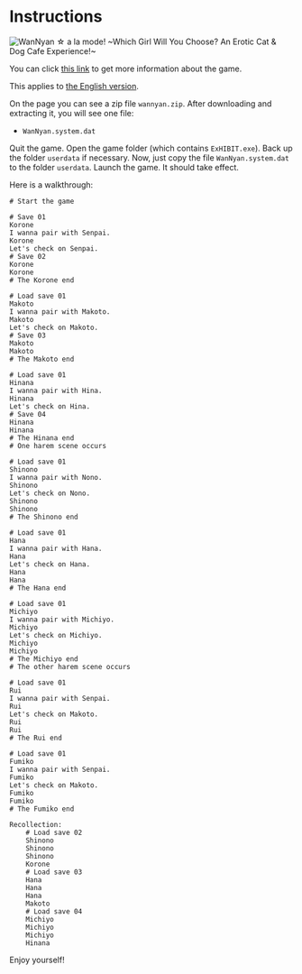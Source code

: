 # Instructions

![WanNyan ☆ a la mode! \~Which Girl Will You Choose? An Erotic Cat & Dog Cafe Experience!\~](https://s2.vndb.org/cv/53/27253.jpg)

You can click [this link](https://vndb.org/v17997) to get more information about the game.

This applies to [the English version](https://vndb.org/r63289).

On the page you can see a zip file `wannyan.zip`. After downloading and extracting it, you will see one file:

- `WanNyan.system.dat`

Quit the game. Open the game folder (which contains `ExHIBIT.exe`). Back up the folder `userdata` if necessary. Now, just copy the file `WanNyan.system.dat` to the folder `userdata`. Launch the game. It should take effect.

Here is a walkthrough:

```text
# Start the game

# Save 01
Korone
I wanna pair with Senpai.
Korone
Let's check on Senpai.
# Save 02
Korone
Korone
# The Korone end

# Load save 01
Makoto
I wanna pair with Makoto.
Makoto
Let's check on Makoto.
# Save 03
Makoto
Makoto
# The Makoto end

# Load save 01
Hinana
I wanna pair with Hina.
Hinana
Let's check on Hina.
# Save 04
Hinana
Hinana
# The Hinana end
# One harem scene occurs

# Load save 01
Shinono
I wanna pair with Nono.
Shinono
Let's check on Nono.
Shinono
Shinono
# The Shinono end

# Load save 01
Hana
I wanna pair with Hana.
Hana
Let's check on Hana.
Hana
Hana
# The Hana end

# Load save 01
Michiyo
I wanna pair with Michiyo.
Michiyo
Let's check on Michiyo.
Michiyo
Michiyo
# The Michiyo end
# The other harem scene occurs

# Load save 01
Rui
I wanna pair with Senpai.
Rui
Let's check on Makoto.
Rui
Rui
# The Rui end

# Load save 01
Fumiko
I wanna pair with Senpai.
Fumiko
Let's check on Makoto.
Fumiko
Fumiko
# The Fumiko end

Recollection:
    # Load save 02
    Shinono
    Shinono
    Shinono
    Korone
    # Load save 03
    Hana
    Hana
    Hana
    Makoto
    # Load save 04
    Michiyo
    Michiyo
    Michiyo
    Hinana
```

Enjoy yourself!
